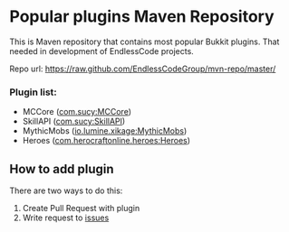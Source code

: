 # Popular plugins Maven Repository
This is Maven repository that contains most popular Bukkit plugins. That needed in development of EndlessCode projects.

Repo url: https://raw.github.com/EndlessCodeGroup/mvn-repo/master/

### Plugin list:
- MCCore ([com.sucy:MCCore](https://github.com/EndlessCodeGroup/mvn-repo/tree/master/com/sucy/MCCore))
- SkillAPI ([com.sucy:SkillAPI](https://github.com/EndlessCodeGroup/mvn-repo/tree/master/com/sucy/SkillAPI))
- MythicMobs ([io.lumine.xikage:MythicMobs](https://github.com/EndlessCodeGroup/mvn-repo/tree/master/io/lumine/xikage/MythicMobs))
- Heroes ([com.herocraftonline.heroes:Heroes](https://github.com/EndlessCodeGroup/mvn-repo/tree/master/com/herocraftonline/heroes/Heroes))

## How to add plugin
There are two ways to do this:
  1. Create Pull Request with plugin
  2. Write request to [issues](https://github.com/EndlessCodeGroup/mvn-repo/issues)
